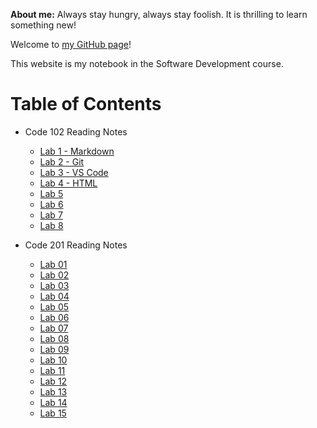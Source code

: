 **About me:** Always stay hungry, always stay foolish. It is thrilling to learn something new!

Welcome to [my GitHub page](https://github.com/phamthuhuong91)!

This website is my notebook in the Software Development course.

# Table of Contents

- Code 102 Reading Notes
  - [Lab 1 - Markdown](https://phamthuhuong91.github.io/reading-notes/lab1)
  - [Lab 2 - Git](https://phamthuhuong91.github.io/reading-notes/lab2)
  - [Lab 3 - VS Code](https://phamthuhuong91.github.io/reading-notes/lab3)
  - [Lab 4 - HTML](https://phamthuhuong91.github.io/reading-notes/lab4)
  - [Lab 5](https://phamthuhuong91.github.io/reading-notes/lab5)
  - [Lab 6](https://phamthuhuong91.github.io/reading-notes/lab6)
  - [Lab 7](https://phamthuhuong91.github.io/reading-notes/lab7)
  - [Lab 8](https://phamthuhuong91.github.io/reading-notes/lab8)

- Code 201 Reading Notes
  - [Lab 01](https://phamthuhuong91.github.io/reading-notes/lab01)
  - [Lab 02](https://phamthuhuong91.github.io/reading-notes/lab02)
  - [Lab 03](https://phamthuhuong91.github.io/reading-notes/lab03)
  - [Lab 04](https://phamthuhuong91.github.io/reading-notes/lab04)
  - [Lab 05](https://phamthuhuong91.github.io/reading-notes/lab05)
  - [Lab 06](https://phamthuhuong91.github.io/reading-notes/lab06)
  - [Lab 07](https://phamthuhuong91.github.io/reading-notes/lab07)
  - [Lab 08](https://phamthuhuong91.github.io/reading-notes/lab08)
  - [Lab 09](https://phamthuhuong91.github.io/reading-notes/lab09)
  - [Lab 10](https://phamthuhuong91.github.io/reading-notes/lab10)
  - [Lab 11](https://phamthuhuong91.github.io/reading-notes/lab11)
  - [Lab 12](https://phamthuhuong91.github.io/reading-notes/lab12)
  - [Lab 13](https://phamthuhuong91.github.io/reading-notes/lab13)
  - [Lab 14](https://phamthuhuong91.github.io/reading-notes/lab14)
  - [Lab 15](https://phamthuhuong91.github.io/reading-notes/lab15)





